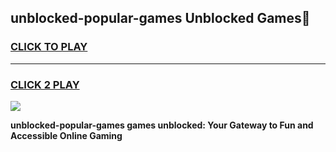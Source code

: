 
## unblocked-popular-games Unblocked Games👋
<h3>
<a href="https://news.freeplayer.one?title=unblocked-popular-games&ref=16F">CLICK TO PLAY</a></h3>
<hr>

<h3>
<a href="https://news.freeplayer.one?title=unblocked-popular-games&ref=16F">CLICK 2 PLAY</a>
  
</h3>

<a href="https://news.freeplayer.one?title=unblocked-popular-games&ref=16F/"><img src="https://clearcache.store/games.png"></a>


**unblocked-popular-games games unblocked: Your Gateway to Fun and Accessible Online Gaming**
